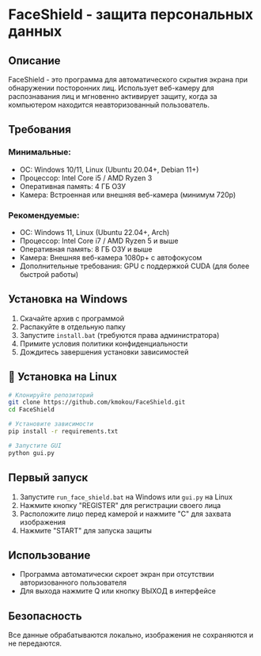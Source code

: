# FaceShield - защита персональных данных

## Описание
FaceShield - это программа для автоматического скрытия экрана при обнаружении посторонних лиц. Использует веб-камеру для распознавания лиц и мгновенно активирует защиту, когда за компьютером находится неавторизованный пользователь.
  
## Требования
### Минимальные:
- ОС: Windows 10/11, Linux (Ubuntu 20.04+, Debian 11+)
- Процессор: Intel Core i5 / AMD Ryzen 3
- Оперативная память: 4 ГБ ОЗУ
- Камера: Встроенная или внешняя веб-камера (минимум 720p)
### Рекомендуемые:
- ОС: Windows 11, Linux (Ubuntu 22.04+, Arch)
- Процессор: Intel Core i7 / AMD Ryzen 5 и выше
- Оперативная память: 8 ГБ ОЗУ и выше
- Камера: Внешняя веб-камера 1080p+ с автофокусом
- Дополнительные требования: GPU с поддержкой CUDA (для более быстрой работы)


## Установка на Windows
1. Скачайте архив с программой
2. Распакуйте в отдельную папку
3. Запустите `install.bat` (требуются права администратора)
4. Примите условия политики конфиденциальности
5. Дождитесь завершения установки зависимостей

## 🐧 Установка на Linux

```bash
# Клонируйте репозиторий
git clone https://github.com/kmokou/FaceShield.git
cd FaceShield

# Установите зависимости
pip install -r requirements.txt

# Запустите GUI
python gui.py
```

## Первый запуск
1. Запустите `run_face_shield.bat` на Windows или `gui.py` на Linux
2. Нажмите кнопку "REGISTER" для регистрации своего лица
3. Расположите лицо перед камерой и нажмите "С" для захвата изображения
4. Нажмите "START" для запуска защиты

## Использование
- Программа автоматически скроет экран при отсутствии авторизованного пользователя
- Для выхода нажмите Q или кнопку ВЫХОД в интерфейсе

## Безопасность
Все данные обрабатываются локально, изображения не сохраняются и не передаются.
